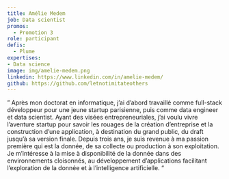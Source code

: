 ```yaml
---
title: Amélie Medem
job: Data scientist
promos:
  - Promotion 3
role: participant
defis:
  - Plume
expertises:
- Data science
image: img/amelie-medem.png
linkedin: https://www.linkedin.com/in/amelie-medem/
github: https://github.com/letnotimitateothers
---
```


” Après mon doctorat en informatique, j’ai d’abord travaillé comme full-stack développeur pour une jeune startup parisienne, puis comme data engineer et data scientist. Ayant des visées entrepreneuriales, j’ai voulu vivre l’aventure startup pour savoir les rouages de la création d’entreprise et la construction d’une application, à destination du grand public, du draft jusqu’à sa version finale. Depuis trois ans, je suis revenue à ma passion première qui est la donnée, de sa collecte ou production à son exploitation. Je m’intéresse à la mise à disponibilité de la donnée dans des environnements cloisonnés, au développement d’applications facilitant l’exploration de la donnée et à l’intelligence artificielle. “

